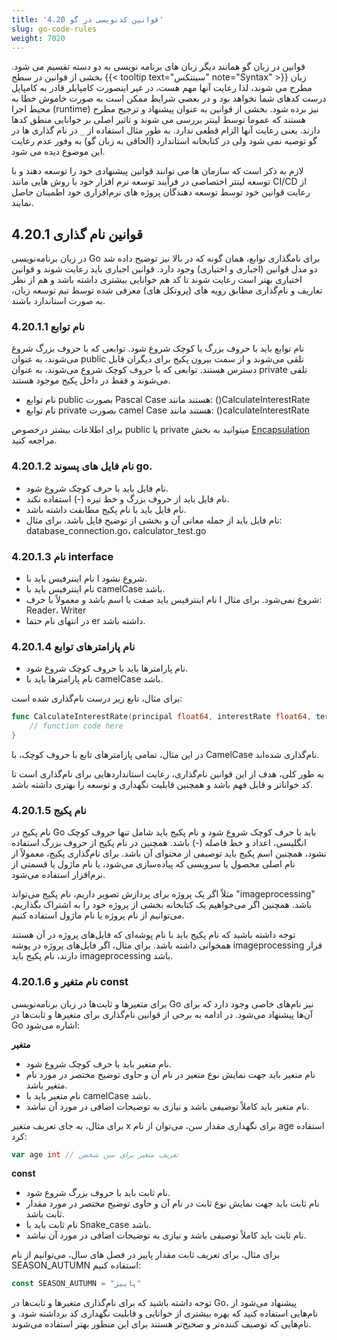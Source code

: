 ```yaml
---
title: '4.20 قوانین کدنویسی در گو'
slug: go-code-rules
weight: 7020
---
```

قوانین در زبان گو همانند دیگر زبان های برنامه نویسی به دو دسته تقسیم می شود. بخشی از قوانین در سطح {{< tooltip text="سینتکس" note="Syntax" >}} زبان مطرح می شوند، لذا رعایت آنها مهم هست، در غیر اینصورت کامپایلر قادر به کامپایل درست کدهای شما نخواهد بود و در بعضی شرایط ممکن است به صورت خاموش خطا به محیط اجرا (runtime) نیز برده شود. بخشی از قوانین به عنوان پیشنهاد و ترجیح مطرح هستند که عموما توسط لینتر بررسی می شوند و تاثیر اصلی بر خوانایی منطق کدها دارند. یعنی رعایت آنها الزام قطعی ندارد. به طور مثال استفاده از `_` در نام گذاری ها در گو توصیه نمی شود ولی در کتابخانه استاندارد (الحاقی به زبان گو) به وفور عدم رعایت این موضوع دیده می شود.

لازم به ذکر است که سازمان ها می توانند قوانین پیشنهادی خود را توسعه دهند و با توسعه لینتر اختصاصی در فرآیند توسعه نرم افزار خود با روش هایی مانند CI/CD از رعایت قوانین خود توسط توسعه دهندگان پروژه های نرم‌افزاری خود اطمینان حاصل نمایند.

## 4.20.1 قوانین نام گذاری
در زبان برنامه‌نویسی Go برای نامگذاری توابع، همان گونه که در بالا نیز توضیح داده شد دو مدل قوانین (اجباری و اختیاری) وجود دارد. قوانین اجباری باید رعایت شوند و قوانین اختیاری بهتر است رعایت شوند تا کد هم خوانایی بیشتری داشته باشد و هم از نظر تعاریف و نام‌گذاری مطابق رویه های (پروتکل های) معرفی شده توسط تیم توسعه زبان، به صورت استاندارد باشند.

### 4.20.1.1 نام توابع

نام توابع باید با حروف بزرگ یا کوچک شروع شود. توابعی که با حروف بزرگ شروع می‌شوند، به عنوان public تلقی می‌شوند و از سمت بیرون پکیج برای دیگران قابل دسترس هستند. توابعی که با حروف کوچک شروع می‌شوند، به عنوان private تلقی می‌شوند و فقط در داخل پکیج موجود هستند.

- نام توابع public بصورت Pascal Case هستند مانند: ()CalculateInterestRate
- نام توابع private بصورت camel Case هستند مانند: ()calculateInterestRate

برای اطلاعات بیشتر درخصوص public یا private میتوانید به بخش [Encapsulation](https://book.gofarsi.ir/chapter-4/oop/go-encapsulation/) مراجعه کنید.

### 4.20.1.2 نام فایل های پسوند go.

-  نام فایل باید با حرف کوچک شروع شود.
- نام فایل باید از حروف بزرگ و خط تیره (-) استفاده نکند.
-   نام فایل باید با نام پکیج مطابقت داشته باشد.
-   نام فایل باید از جمله معانی آن و بخشی از توضیح فایل باشد. برای مثال: database_connection.go، calculator_test.go

### 4.20.1.3 نام interface 

-   نام اینترفیس باید با I شروع نشود.
-   نام اینترفیس باید با camelCase باشد.
-   نام اینترفیس باید صفت یا اسم باشد و معمولاً با حرف I شروع نمی‌شود. برای مثال: Reader، Writer
- در انتهای نام حتما er داشته باشد.

### 4.20.1.4 نام پارامترهای توابع

-   نام پارامترها باید با حروف کوچک شروع شود.
-   نام پارامترها باید با camelCase باشد.

برای مثال، تابع زیر درست نام‌گذاری شده است:

```go
func CalculateInterestRate(principal float64, interestRate float64, termInYears int) float64 {
    // function code here
}
```

در این مثال، تمامی پارامترهای تابع با حروف کوچک، با CamelCase نام‌گذاری شده‌اند.

به طور کلی، هدف از این قوانین نام‌گذاری، رعایت استانداردهایی برای نام‌گذاری است تا کد خواناتر و قابل فهم باشد و همچنین قابلیت نگهداری و توسعه را بهتری داشته باشد.

### 4.20.1.5 نام پکیج

نام پکیج در Go باید با حرف کوچک شروع شود و نام پکیج باید شامل تنها حروف کوچک انگلیسی، اعداد و خط فاصله (-) باشد. همچنین در نام پکیج از حروف بزرگ استفاده نشود، همچنین اسم پکیج باید توصیفی از محتوای آن باشد. برای نام‌گذاری پکیج، معمولاً از نام اصلی محصول یا سرویسی که پیاده‌سازی می‌شود، یا نام ماژول یا قسمتی از نرم‌افزار استفاده می‌شود.

مثلاً اگر یک پروژه برای پردازش تصویر داریم، نام پکیج می‌تواند "imageprocessing" باشد. همچنین اگر می‌خواهیم یک کتابخانه بخشی از پروژه خود را به اشتراک بگذاریم، می‌توانیم از نام پروژه یا نام ماژول استفاده کنیم.

توجه داشته باشید که نام پکیج باید با نام پوشه‌ای که فایل‌های پروژه در آن هستند همخوانی داشته باشد. برای مثال، اگر فایل‌های پروژه در پوشه imageprocessing قرار دارند، نام پکیج باید imageprocessing باشد.

### 4.20.1.6 نام متغیر و const

برای متغیرها و ثابت‌ها در زبان برنامه‌نویسی Go نیز نام‌های خاصی وجود دارد که برای آن‌ها پیشنهاد می‌شود. در ادامه به برخی از قوانین نام‌گذاری برای متغیرها و ثابت‌ها در Go اشاره می‌شود:

**متغیر**

-   نام متغیر باید با حرف کوچک شروع شود.
-   نام متغیر باید جهت نمایش نوع متغیر در نام آن و حاوی توضیح مختصر در مورد نام متغیر باشد.
-   نام متغیر باید با camelCase باشد.
-   نام متغیر باید کاملاً توصیفی باشد و نیازی به توضیحات اضافی در مورد آن  نباشد.

برای مثال، به جای تعریف متغیر x برای نگهداری مقدار سن، می‌توان از نام age استفاده کرد:

```go
var age int // تعریف متغیر برای سن شخص
```

**const**

-   نام ثابت باید با حروف بزرگ شروع شود.
-   نام ثابت باید جهت نمایش نوع ثابت در نام آن و حاوی توضیح مختصر در مورد مقدار ثابت باشد.
-   نام ثابت باید با Snake_case باشد.
-   نام ثابت باید کاملاً توصیفی باشد و نیازی به توضیحات اضافی در مورد آن نباشد.

برای مثال، برای تعریف ثابت مقدار پاییز در فصل های سال، می‌توانیم از نام SEASON_AUTUMN استفاده کنیم:

```go
const SEASON_AUTUMN = "پاییز"
```

توجه داشته باشید که برای نام‌گذاری متغیرها و ثابت‌ها در Go، پیشنهاد می‌شود از نام‌هایی استفاده کنید که بهره بیشتری از خوانایی و قابلیت نگهداری کد برداشته شود. و نام‌هایی که توصیف کننده‌تر و صحیح‌تر هستند برای این منظور بهتر استفاده می‌شوند.

